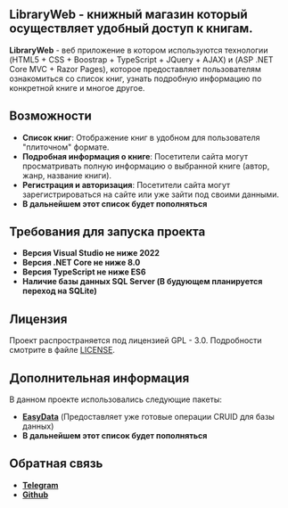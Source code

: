 ## LibraryWeb - книжный магазин который осуществляет удобный доступ к книгам.
**LibraryWeb** - веб приложение в котором используются технологии (HTML5 + CSS + Boostrap + TypeScript + JQuery + AJAX) и (ASP .NET Core MVC + Razor Pages), которое предоставляет пользователям ознакомиться со список книг, узнать подробную информацию по конкретной книге и многое другое.
## Возможности
- **Список книг**: Отображение книг в удобном для пользователя "плиточном" формате.
- **Подробная информация о книге**: Посетители сайта могут просматривать полную информацию о выбранной книге (автор, жанр, название книги).
- **Регистрация и авторизация**: Посетители сайта могут зарегистрироваться на сайте или уже зайти под своими данными.
- **В дальнейшем этот список будет пополняться**
## Требования для запуска проекта
- **Версия Visual Studio не ниже 2022**
- **Версия .NET Core не ниже 8.0**
- **Версия TypeScript не ниже ES6**
- **Наличие базы данных SQL Server (В будующем планируется переход на SQLite)**
## Лицензия
Проект распространяется под лицензией GPL - 3.0. Подробности смотрите в файле [LICENSE](https://github.com/LooDriver/LibraryWeb/blob/main/LICENSE.txt). 
## Дополнительная информация
В данном проекте использовались следующие пакеты:
- **[EasyData](https://github.com/KorzhCom/EasyData)** (Предоставляет уже готовые операции CRUID для базы данных)
- **В дальнейшем этот список будет пополняться**
## Обратная связь
- **[Telegram](https://t.me/loodriver)**
- **[Github](https://github.com/LooDriver)**
